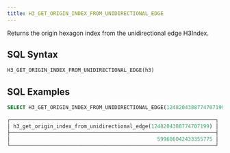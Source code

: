 ```yaml
---
title: H3_GET_ORIGIN_INDEX_FROM_UNIDIRECTIONAL_EDGE
---
```


Returns the origin hexagon index from the unidirectional edge H3Index.

## SQL Syntax

```sql
H3_GET_ORIGIN_INDEX_FROM_UNIDIRECTIONAL_EDGE(h3)
```

## SQL Examples

```sql
SELECT H3_GET_ORIGIN_INDEX_FROM_UNIDIRECTIONAL_EDGE(1248204388774707199);

┌───────────────────────────────────────────────────────────────────┐
│ h3_get_origin_index_from_unidirectional_edge(1248204388774707199) │
├───────────────────────────────────────────────────────────────────┤
│                                                599686042433355775 │
└───────────────────────────────────────────────────────────────────┘
```